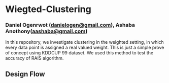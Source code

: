 # Wiegted-Clustering
### Daniel Ogenrwot (danielogen@gmail.com), Ashaba Anothony(aashaba@gmail.com) 
In this repository, we investigate clustering in the weighted setting, in which every data point is assigned a real valued
weight. This is just a simple prove of concept using KDDCUP 99 dataset. We used this method to test the accuracy of RAIS algorithm.   
## Design Flow
